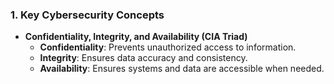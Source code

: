 ### **1. Key Cybersecurity Concepts**
- **Confidentiality, Integrity, and Availability (CIA Triad)**
  - **Confidentiality**: Prevents unauthorized access to information.
  - **Integrity**: Ensures data accuracy and consistency.
  - **Availability**: Ensures systems and data are accessible when needed.
